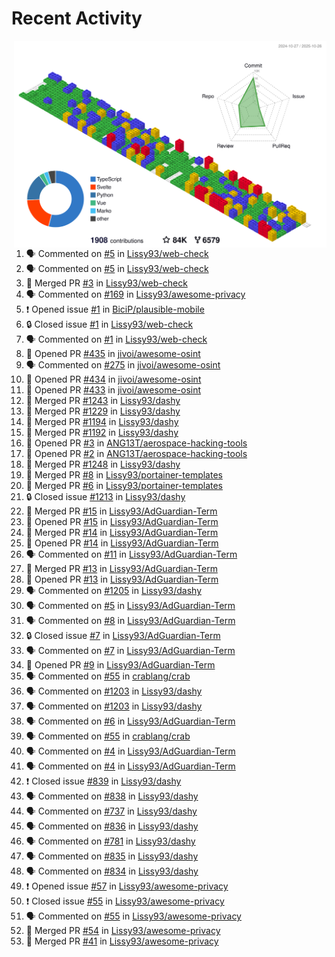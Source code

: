 # Recent Activity

<!-- Summary card -->
<a href="https://github.com/Lissy93/Lissy93/blob/master/METRICS.md">
  <img
    align="right"
    width="500"
    alt="Profile data, generated with yoshi389111/github-profile-3d-contrib"
    src="https://raw.githubusercontent.com/Lissy93/Lissy93/master/profile-3d-contrib/profile-gitblock.svg"
  />
</a>

<!--START_SECTION:activity-->
1. 🗣 Commented on [#5](https://github.com/Lissy93/web-check/issues/5) in [Lissy93/web-check](https://github.com/Lissy93/web-check)
2. 🗣 Commented on [#5](https://github.com/Lissy93/web-check/issues/5) in [Lissy93/web-check](https://github.com/Lissy93/web-check)
3. 🎉 Merged PR [#3](https://github.com/Lissy93/web-check/pull/3) in [Lissy93/web-check](https://github.com/Lissy93/web-check)
4. 🗣 Commented on [#169](https://github.com/Lissy93/awesome-privacy/issues/169) in [Lissy93/awesome-privacy](https://github.com/Lissy93/awesome-privacy)
5. ❗ Opened issue [#1](https://github.com/BiciP/plausible-mobile/issues/1) in [BiciP/plausible-mobile](https://github.com/BiciP/plausible-mobile)
6. 🔒 Closed issue [#1](https://github.com/Lissy93/web-check/issues/1) in [Lissy93/web-check](https://github.com/Lissy93/web-check)
7. 🗣 Commented on [#1](https://github.com/Lissy93/web-check/issues/1) in [Lissy93/web-check](https://github.com/Lissy93/web-check)
8. 💪 Opened PR [#435](https://github.com/jivoi/awesome-osint/pull/435) in [jivoi/awesome-osint](https://github.com/jivoi/awesome-osint)
9. 🗣 Commented on [#275](https://github.com/jivoi/awesome-osint/issues/275) in [jivoi/awesome-osint](https://github.com/jivoi/awesome-osint)
10. 💪 Opened PR [#434](https://github.com/jivoi/awesome-osint/pull/434) in [jivoi/awesome-osint](https://github.com/jivoi/awesome-osint)
11. 💪 Opened PR [#433](https://github.com/jivoi/awesome-osint/pull/433) in [jivoi/awesome-osint](https://github.com/jivoi/awesome-osint)
12. 🎉 Merged PR [#1243](https://github.com/Lissy93/dashy/pull/1243) in [Lissy93/dashy](https://github.com/Lissy93/dashy)
13. 🎉 Merged PR [#1229](https://github.com/Lissy93/dashy/pull/1229) in [Lissy93/dashy](https://github.com/Lissy93/dashy)
14. 🎉 Merged PR [#1194](https://github.com/Lissy93/dashy/pull/1194) in [Lissy93/dashy](https://github.com/Lissy93/dashy)
15. 🎉 Merged PR [#1192](https://github.com/Lissy93/dashy/pull/1192) in [Lissy93/dashy](https://github.com/Lissy93/dashy)
16. 💪 Opened PR [#3](https://github.com/ANG13T/aerospace-hacking-tools/pull/3) in [ANG13T/aerospace-hacking-tools](https://github.com/ANG13T/aerospace-hacking-tools)
17. 💪 Opened PR [#2](https://github.com/ANG13T/aerospace-hacking-tools/pull/2) in [ANG13T/aerospace-hacking-tools](https://github.com/ANG13T/aerospace-hacking-tools)
18. 🎉 Merged PR [#1248](https://github.com/Lissy93/dashy/pull/1248) in [Lissy93/dashy](https://github.com/Lissy93/dashy)
19. 🎉 Merged PR [#8](https://github.com/Lissy93/portainer-templates/pull/8) in [Lissy93/portainer-templates](https://github.com/Lissy93/portainer-templates)
20. 🎉 Merged PR [#6](https://github.com/Lissy93/portainer-templates/pull/6) in [Lissy93/portainer-templates](https://github.com/Lissy93/portainer-templates)
21. 🔒 Closed issue [#1213](https://github.com/Lissy93/dashy/issues/1213) in [Lissy93/dashy](https://github.com/Lissy93/dashy)
22. 🎉 Merged PR [#15](https://github.com/Lissy93/AdGuardian-Term/pull/15) in [Lissy93/AdGuardian-Term](https://github.com/Lissy93/AdGuardian-Term)
23. 💪 Opened PR [#15](https://github.com/Lissy93/AdGuardian-Term/pull/15) in [Lissy93/AdGuardian-Term](https://github.com/Lissy93/AdGuardian-Term)
24. 🎉 Merged PR [#14](https://github.com/Lissy93/AdGuardian-Term/pull/14) in [Lissy93/AdGuardian-Term](https://github.com/Lissy93/AdGuardian-Term)
25. 💪 Opened PR [#14](https://github.com/Lissy93/AdGuardian-Term/pull/14) in [Lissy93/AdGuardian-Term](https://github.com/Lissy93/AdGuardian-Term)
26. 🗣 Commented on [#11](https://github.com/Lissy93/AdGuardian-Term/issues/11) in [Lissy93/AdGuardian-Term](https://github.com/Lissy93/AdGuardian-Term)
27. 🎉 Merged PR [#13](https://github.com/Lissy93/AdGuardian-Term/pull/13) in [Lissy93/AdGuardian-Term](https://github.com/Lissy93/AdGuardian-Term)
28. 💪 Opened PR [#13](https://github.com/Lissy93/AdGuardian-Term/pull/13) in [Lissy93/AdGuardian-Term](https://github.com/Lissy93/AdGuardian-Term)
29. 🗣 Commented on [#1205](https://github.com/Lissy93/dashy/issues/1205) in [Lissy93/dashy](https://github.com/Lissy93/dashy)
30. 🗣 Commented on [#5](https://github.com/Lissy93/AdGuardian-Term/issues/5) in [Lissy93/AdGuardian-Term](https://github.com/Lissy93/AdGuardian-Term)
31. 🗣 Commented on [#8](https://github.com/Lissy93/AdGuardian-Term/issues/8) in [Lissy93/AdGuardian-Term](https://github.com/Lissy93/AdGuardian-Term)
32. 🔒 Closed issue [#7](https://github.com/Lissy93/AdGuardian-Term/issues/7) in [Lissy93/AdGuardian-Term](https://github.com/Lissy93/AdGuardian-Term)
33. 🗣 Commented on [#7](https://github.com/Lissy93/AdGuardian-Term/issues/7) in [Lissy93/AdGuardian-Term](https://github.com/Lissy93/AdGuardian-Term)
34. 💪 Opened PR [#9](https://github.com/Lissy93/AdGuardian-Term/pull/9) in [Lissy93/AdGuardian-Term](https://github.com/Lissy93/AdGuardian-Term)
35. 🗣 Commented on [#55](https://github.com/crablang/crab/issues/55) in [crablang/crab](https://github.com/crablang/crab)
36. 🗣 Commented on [#1203](https://github.com/Lissy93/dashy/issues/1203) in [Lissy93/dashy](https://github.com/Lissy93/dashy)
37. 🗣 Commented on [#1203](https://github.com/Lissy93/dashy/issues/1203) in [Lissy93/dashy](https://github.com/Lissy93/dashy)
38. 🗣 Commented on [#6](https://github.com/Lissy93/AdGuardian-Term/issues/6) in [Lissy93/AdGuardian-Term](https://github.com/Lissy93/AdGuardian-Term)
39. 🗣 Commented on [#55](https://github.com/crablang/crab/issues/55) in [crablang/crab](https://github.com/crablang/crab)
40. 🗣 Commented on [#4](https://github.com/Lissy93/AdGuardian-Term/issues/4) in [Lissy93/AdGuardian-Term](https://github.com/Lissy93/AdGuardian-Term)
41. 🗣 Commented on [#4](https://github.com/Lissy93/AdGuardian-Term/issues/4) in [Lissy93/AdGuardian-Term](https://github.com/Lissy93/AdGuardian-Term)
42. ❗️ Closed issue [#839](https://github.com/Lissy93/dashy/issues/839) in [Lissy93/dashy](https://github.com/Lissy93/dashy)
43. 🗣 Commented on [#838](https://github.com/Lissy93/dashy/issues/838) in [Lissy93/dashy](https://github.com/Lissy93/dashy)
44. 🗣 Commented on [#737](https://github.com/Lissy93/dashy/issues/737) in [Lissy93/dashy](https://github.com/Lissy93/dashy)
45. 🗣 Commented on [#836](https://github.com/Lissy93/dashy/issues/836) in [Lissy93/dashy](https://github.com/Lissy93/dashy)
46. 🗣 Commented on [#781](https://github.com/Lissy93/dashy/issues/781) in [Lissy93/dashy](https://github.com/Lissy93/dashy)
47. 🗣 Commented on [#835](https://github.com/Lissy93/dashy/issues/835) in [Lissy93/dashy](https://github.com/Lissy93/dashy)
48. 🗣 Commented on [#834](https://github.com/Lissy93/dashy/issues/834) in [Lissy93/dashy](https://github.com/Lissy93/dashy)
49. ❗️ Opened issue [#57](https://github.com/Lissy93/awesome-privacy/issues/57) in [Lissy93/awesome-privacy](https://github.com/Lissy93/awesome-privacy)
50. ❗️ Closed issue [#55](https://github.com/Lissy93/awesome-privacy/issues/55) in [Lissy93/awesome-privacy](https://github.com/Lissy93/awesome-privacy)
51. 🗣 Commented on [#55](https://github.com/Lissy93/awesome-privacy/issues/55) in [Lissy93/awesome-privacy](https://github.com/Lissy93/awesome-privacy)
52. 🎉 Merged PR [#54](https://github.com/Lissy93/awesome-privacy/pull/54) in [Lissy93/awesome-privacy](https://github.com/Lissy93/awesome-privacy)
53. 🎉 Merged PR [#41](https://github.com/Lissy93/awesome-privacy/pull/41) in [Lissy93/awesome-privacy](https://github.com/Lissy93/awesome-privacy)
<!--END_SECTION:activity-->
